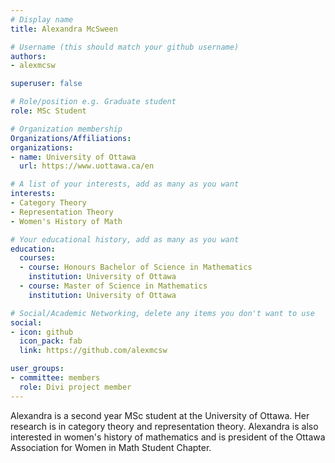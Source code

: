 ```yaml
---
# Display name
title: Alexandra McSween

# Username (this should match your github username)
authors:
- alexmcsw

superuser: false

# Role/position e.g. Graduate student
role: MSc Student

# Organization membership
Organizations/Affiliations:
organizations:
- name: University of Ottawa
  url: https://www.uottawa.ca/en

# A list of your interests, add as many as you want
interests:
- Category Theory
- Representation Theory
- Women's History of Math

# Your educational history, add as many as you want
education:
  courses:
  - course: Honours Bachelor of Science in Mathematics
    institution: University of Ottawa
  - course: Master of Science in Mathematics
    institution: University of Ottawa

# Social/Academic Networking, delete any items you don't want to use
social:
- icon: github
  icon_pack: fab
  link: https://github.com/alexmcsw

user_groups:
- committee: members
  role: Divi project member
---
```

Alexandra is a second year MSc student at the University of Ottawa. Her research is in category theory and representation theory. Alexandra is also interested in women's history of mathematics and is president of the Ottawa Association for Women in Math Student Chapter.
